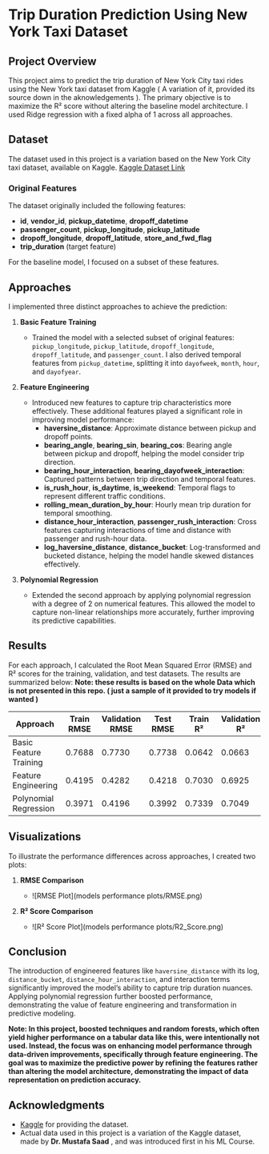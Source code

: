 # Trip Duration Prediction Using New York Taxi Dataset

## Project Overview
This project aims to predict the trip duration of New York City taxi rides using the New York taxi dataset from Kaggle ( A variation of it, provided its source down in the aknowledgements ). The primary objective is to maximize the R² score without altering the baseline model architecture. I used Ridge regression with a fixed alpha of 1 across all approaches.

## Dataset
The dataset used in this project is a variation based on the New York City taxi dataset, available on Kaggle. [Kaggle Dataset Link]([kaggle_dataset](https://www.kaggle.com/competitions/nyc-taxi-trip-duration))

### Original Features
The dataset originally included the following features:

- **id**, **vendor_id**, **pickup_datetime**, **dropoff_datetime**
- **passenger_count**, **pickup_longitude**, **pickup_latitude**
- **dropoff_longitude**, **dropoff_latitude**, **store_and_fwd_flag**
- **trip_duration** (target feature)

For the baseline model, I focused on a subset of these features.

## Approaches
I implemented three distinct approaches to achieve the prediction:

1. **Basic Feature Training**
   - Trained the model with a selected subset of original features: `pickup_longitude`, `pickup_latitude`, `dropoff_longitude`, `dropoff_latitude`, and `passenger_count`. I also derived temporal features from `pickup_datetime`, splitting it into `dayofweek`, `month`, `hour`, and `dayofyear`.
   
2. **Feature Engineering**
   - Introduced new features to capture trip characteristics more effectively. These additional features played a significant role in improving model performance:
     - **haversine_distance**: Approximate distance between pickup and dropoff points.
     - **bearing_angle**, **bearing_sin**, **bearing_cos**: Bearing angle between pickup and dropoff, helping the model consider trip direction.
     - **bearing_hour_interaction**, **bearing_dayofweek_interaction**: Captured patterns between trip direction and temporal features.
     - **is_rush_hour**, **is_daytime**, **is_weekend**: Temporal flags to represent different traffic conditions.
     - **rolling_mean_duration_by_hour**: Hourly mean trip duration for temporal smoothing.
     - **distance_hour_interaction**, **passenger_rush_interaction**: Cross features capturing interactions of time and distance with passenger and rush-hour data.
     - **log_haversine_distance**, **distance_bucket**: Log-transformed and bucketed distance, helping the model handle skewed distances effectively.

3. **Polynomial Regression**
   - Extended the second approach by applying polynomial regression with a degree of 2 on numerical features. This allowed the model to capture non-linear relationships more accurately, further improving its predictive capabilities.

## Results
For each approach, I calculated the Root Mean Squared Error (RMSE) and R² scores for the training, validation, and test datasets. The results are summarized below:
**Note: these results is based on the whole Data which is not presented in this repo. ( just a sample of it provided to try models if wanted )**

| Approach               | Train RMSE | Validation RMSE | Test RMSE | Train R² | Validation R² | Test R² |
|------------------------|------------|-----------------|-----------|----------|---------------|---------|
| Basic Feature Training | 0.7688     | 0.7730          | 0.7738    | 0.0642   | 0.0663        | 0.0548  |
| Feature Engineering    | 0.4195     | 0.4282          | 0.4218    | 0.7030   | 0.6925        | 0.6990  |
| Polynomial Regression  | 0.3971     | 0.4196          | 0.3992    | 0.7339   | 0.7049        | 0.7303  |

## Visualizations
To illustrate the performance differences across approaches, I created two plots:

1. **RMSE Comparison**
   - ![RMSE Plot](models performance plots/RMSE.png)

2. **R² Score Comparison**
   - ![R² Score Plot](models performance plots/R2_Score.png)

## Conclusion
The introduction of engineered features like `haversine_distance` with its log, `distance_bucket`, `distance_hour_interaction`, and interaction terms significantly improved the model’s ability to capture trip duration nuances. Applying polynomial regression further boosted performance, demonstrating the value of feature engineering and transformation in predictive modeling.


**Note: In this project, boosted techniques and random forests, which often yield higher performance on a tabular data like this, were intentionally not used. Instead, the focus was on enhancing model performance through data-driven improvements, specifically through feature engineering. The goal was to maximize the predictive power by refining the features rather than altering the model architecture, demonstrating the impact of data representation on prediction accuracy.**


## Acknowledgments
- [Kaggle]([https://www.kaggle.com/](https://www.kaggle.com/competitions/nyc-taxi-trip-duration)) for providing the dataset.
- Actual data used in this project is a variation of the Kaggle dataset, made by **Dr. Mustafa Saad** , and was introduced first in his ML Course.
